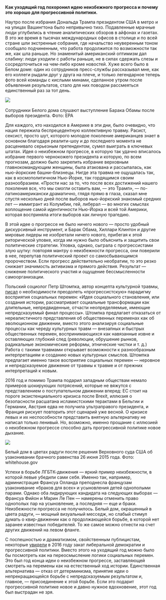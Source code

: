 **Как уходящий год похоронил идею неизбежного прогресса и почему это хорошо для прогрессивной политики.**

Наутро после избрания Дональда Трампа президентом США в метро и на улицах Вашингтона было непривычно тихо. Подавленные мрачные люди углубились в чтение аналитических обзоров в айфонах и газетах. В это же время в тысячах международных офисов в столице и по всей стране шли экстренные собрания, где начальство неуверенным тоном сообщало подчиненным, что работа продолжится по возможности так же, как шла раньше. Но знаменитый американский оптимизм дал слабину: люди уходили с работы раньше, не в силах сдержать слезы и сосредоточиться на чем-либо кроме новостей. Хуже всего было в Белом доме: один из сотрудников пресс-службы рассказывал мне, как его коллеги рыдали друг у друга на плече, и только легендарное теперь фото всей команды c кислыми минами, сделанное утром после объявления результатов, стало для них поводом рассмеяться единственный раз за тот день.  


﻿![](https://assets.discours.io/unsafe/900x/production/image/626f8260-a54d-11e8-bfc7-9b5979ddfe3f.jpeg)

Сотрудники Белого дома слушают выступление Барака Обамы после выборов президента. Фото: ЕРА

Для каждого, кто находился в Америке в эти дни, было очевидно, что нация пережила беспрецедентную коллективную травму. Расист, сексист, просто шут, которого молодое поколение американцев знает в основном благодаря реалити-шоу и до последнего момента не расценивало серьезным претендентом, сумел выиграть в ключевых штатах. Идея о неизбежном прогрессе, в которую так удачно вписалось избрание первого чернокожего президента и которую, по всем прогнозам, должно было закрепить избрание верховным главнокомандующим женщины, была атакована и рассыпалась, как нью-йоркские башни-близнецы. Нигде эта травма не ощущалась так, как в космополитичном Нью-Йорке, так гордящимся своим разнообразием. «Прости нас за то, что после всех достижений нашего поколения все, что мы смогли оставить вам, — это Трамп», — по-латиноамерикански драматично, глядя прямо в глаза, сказал мне спустя несколько дней после выборов нью-йоркский знакомый средних лет — иммигрант из Колумбии, гей, либерал — во многих смыслах воплощение самой идентичности Нью-Йорка и всей той Америки, которая восприняла итоги выборов как личную трагедию.  


В этой идее о прогрессе не было ничего нового — просто удобный дискурсивный инструмент, и Барак Обама, Хиллари Клинтон и другие мировые лидеры не изобретали ничего нового, прибегая к этой риторической уловке, когда им нужно было объяснить и защитить свои политические стратегии. Уловка, однако, сыграла с прогрессистами злую шутку: повторяя мантру о неизбежности прогресса, они поверили в нее, перепутав политический проект со самосбывающимся пророчеством. Если прогресс действительно необратим, то это резко снижает значимость активизма и прямого действия. Результат — снижение политического участия и ощущение бессмысленности самоорганизации. 

Польский социолог Петр Штомпка, автор концепта культурной травмы, [писал](http://www.isras.ru/files/File/Socis/01-2001/Shtompka.pdf) о необходимости преодолеть «прогрессистскую» парадигму восприятия социальных перемен: «Идея социального становления, или создания истории, рассматривает социальные трансформации как длительные, непредвиденные, отчасти неопределяемые, имеющие непредсказуемый финал процессы». Штомпка предлагает отказаться от нереалистичного представления об общественных переменах как об эволюционном движении, вместо этого анализируя социальные процессы как череду культурных травм — внезапных и быстрых общественных перемен, воспринимающихся как навязанные извне и оставляющих глубокий след (революции, обрушение рынков, радикальные экономические реформы, этнические чистки и т. д.) Работа с такими травмами открывает возможности к разнообразным интерпретациям и созданию новых культурных смыслов. Штомпка предлагает именно такое восприятие социальных перемен — неровное и непредсказуемое движение от травмы к травме и от прежних интерпретаций к новым.

2016 год и помимо Трампа подарил западным обществам немало примеров шокирующих потрясений, которые не вяжутся с представлением о поступательном движении вперед: ЕС стоит на пороге экзистенциального кризиса после Brexit, иллюзия о безопасности расшатана исламистскими терактами в Бельгии и Германии, Австрия едва не получила ультраправого президента, и Франция рискует повторить этот сценарий уже весной. О кризисе левых и их неспособности представить внятную альтернативу не написал только ленивый. Но, возможно, именно прощание с иллюзией о неизбежном прогрессе способно дать прогрессивной политике новое дыхание.

![](https://assets.discours.io/unsafe/900x/production/image/62b760d0-a54d-11e8-bfc7-9b5979ddfe3f.jpeg)

Белый дом в цветах радуги после решения Верховного суда США об узаконивании брачного равенства 26 июня 2015 года. Фото: whitehouse.gov﻿

Успехи в борьбе ЛГБТК-движения — яркий пример неизбежности, в которой левые убедили сами себя. Именно так, например, администрация Франсуа Олланда преподнесла французам узаконивание «браков для всех» и усыновления детей однополыми парами. Однако оба лидирующих кандидата на следующих выборах — Франсуа Фийон и Марин Ле Пен — намерены отменить право однополых пар на усыновление, а последняя — еще и браки. Неизбежности прогресса не получилось. Белый дом, окрашенный в цвета радуги, — мощный визуальный месседж, но слабый стимул думать о квир-движении как о продолжающейся борьбе, в которой нет заранее известных победителей. То же самое можно отнести на счет других движений на левом фланге.  


С поспешностью и драматизмом, свойственным публицистам, некоторые [увидели](https://www.theguardian.com/commentisfree/2016/dec/05/soviet-union-collapsed-overnight-western-democracy-liberal-order-ussr-russia?CMP=share_btn_wa) в 2016 году закат либеральной демократии и прогрессивной политики. Вместо этого на уходящий год можно было бы посмотреть как на переосмысление логики социальных перемен. Это был год конца идеи о неизбежном прогрессе, заставляющей смотреть на перемены как на естественный ход истории. Единственная альтернатива — отказ от детерминизма, принятие идеи о непрекращающейся борьбе с непредсказуемым результатом и, главное, — присоединение к этой борьбе. Если это подарит прогрессивной политике новое и давно нужное вдохновение, этот год был выстрадан не зря.
